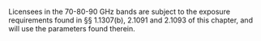 Licensees in the 70-80-90 GHz bands are subject to the exposure requirements found in §§ 1.1307(b), 2.1091 and 2.1093 of this chapter, and will use the parameters found therein.

